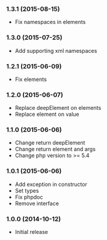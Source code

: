 ### 1.3.1 (2015-08-15)

  * Fix namespaces in elements

### 1.3.0 (2015-07-25)

  * Add supporting xml namespaces

### 1.2.1 (2015-06-09)

  * Fix elements

### 1.2.0 (2015-06-07)

  * Replace deepElement on elements
  * Replace element on value

### 1.1.0 (2015-06-06)

  * Change return deepElement
  * Change return element and args
  * Change php version to >= 5.4

### 1.0.1 (2015-06-06)

  * Add exception in constructor
  * Set types
  * Fix phpdoc
  * Remove interface

### 1.0.0 (2014-10-12)

  * Initial release
